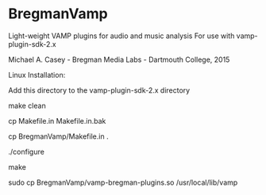 # BregmanVamp
Light-weight VAMP plugins for audio and music analysis
For use with vamp-plugin-sdk-2.x

Michael A. Casey - Bregman Media Labs - Dartmouth College, 2015

Linux Installation:

Add this directory to the vamp-plugin-sdk-2.x directory

make clean

cp Makefile.in Makefile.in.bak

cp BregmanVamp/Makefile.in .

./configure

make

sudo cp BregmanVamp/vamp-bregman-plugins.so /usr/local/lib/vamp



